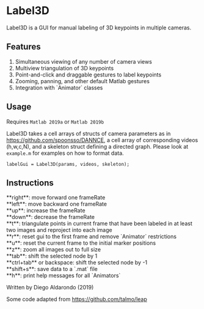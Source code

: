 # Label3D

Label3D is a GUI for manual labeling of 3D keypoints in multiple cameras.

## Features
<ol>
<li>Simultaneous viewing of any number of camera views</li>
<li>Multiview triangulation of 3D keypoints</li>
<li>Point-and-click and draggable gestures to label keypoints</li>
<li>Zooming, panning, and other default Matlab gestures</li>
<li>Integration with `Animator` classes</li>
</ol>

## Usage
Requires `Matlab 2019a` or `Matlab 2019b`

Label3D takes a cell arrays of structs of camera parameters as in
https://github.com/spoonsso/DANNCE, a cell array of corresponding videos (h,w,c,N),
and a skeleton struct defining a directed graph. Please look at `example.m`
for examples on how to format data.

```
labelGui = Label3D(params, videos, skeleton);
```

## Instructions
<p>**right**: move forward one frameRate<br>
**left**: move backward one frameRate<br>
**up**: increase the frameRate<br>
**down**: decrease the frameRate<br>
**t**: triangulate points in current frame that have been labeled in at least two images and reproject into each image<br>
**r**: reset gui to the first frame and remove `Animator` restrictions<br>
**u**: reset the current frame to the initial marker positions<br>
**z**: zoom all images out to full size<br>
**tab**: shift the selected node by 1<br>
**ctrl+tab** or backspace: shift the selected node by -1<br>
**shift+s**: save data to a `.mat` file<br>
**h**: print help messages for all `Animators`</p>

Written by Diego Aldarondo (2019)

Some code adapted from https://github.com/talmo/leap
